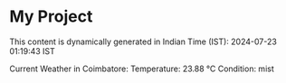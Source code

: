 # My Project

This content is dynamically generated in Indian Time (IST): 2024-07-23 01:19:43 IST


Current Weather in Coimbatore:
Temperature: 23.88 °C
Condition: mist
